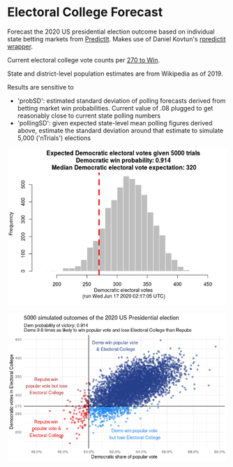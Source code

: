 # Electoral College Forecast
Forecast the 2020 US presidential election outcome based on individual state betting markets from [PredictIt](https://www.predictit.org/). Makes use of Daniel Kovtun's [rpredictit wrapper](https://github.com/danielkovtun/rpredictit). 

Current electoral college vote counts per [270 to Win](https://www.270towin.com/).

State and district-level population estimates are from Wikipedia as of 2019.

Results are sensitive to
* 'probSD': estimated standard deviation of polling forecasts derived from betting market win probabilities. Current value of .08 plugged to get reasonably close to current state polling numbers
* 'pollingSD': given expected state-level mean polling figures derived above, estimate the standard deviation around that estimate to simulate 5,000 ('nTrials') elections

![Democratic electoral vote outcomes](scatter.png)

![Democratic electoral vote outcomes](scatter2.png)

